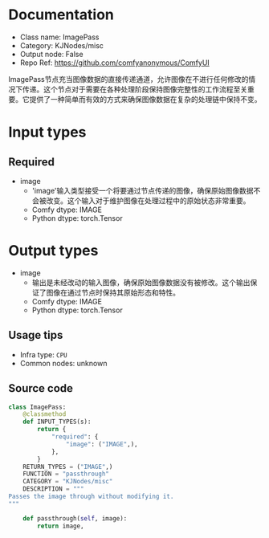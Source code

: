 
# Documentation
- Class name: ImagePass
- Category: KJNodes/misc
- Output node: False
- Repo Ref: https://github.com/comfyanonymous/ComfyUI

ImagePass节点充当图像数据的直接传递通道，允许图像在不进行任何修改的情况下传递。这个节点对于需要在各种处理阶段保持图像完整性的工作流程至关重要。它提供了一种简单而有效的方式来确保图像数据在复杂的处理链中保持不变。

# Input types
## Required
- image
    - 'image'输入类型接受一个将要通过节点传递的图像，确保原始图像数据不会被改变。这个输入对于维护图像在处理过程中的原始状态非常重要。
    - Comfy dtype: IMAGE
    - Python dtype: torch.Tensor

# Output types
- image
    - 输出是未经改动的输入图像，确保原始图像数据没有被修改。这个输出保证了图像在通过节点时保持其原始形态和特性。
    - Comfy dtype: IMAGE
    - Python dtype: torch.Tensor


## Usage tips
- Infra type: `CPU`
- Common nodes: unknown


## Source code
```python
class ImagePass:
    @classmethod
    def INPUT_TYPES(s):
        return {
            "required": {
                "image": ("IMAGE",),
            },
        }
    RETURN_TYPES = ("IMAGE",)
    FUNCTION = "passthrough"
    CATEGORY = "KJNodes/misc"
    DESCRIPTION = """
Passes the image through without modifying it.
"""

    def passthrough(self, image):
        return image,

```
